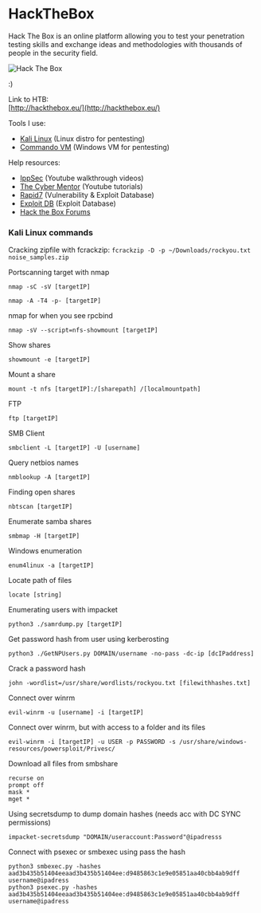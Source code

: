 # HackTheBox

Hack The Box is an online platform allowing you to test your penetration testing skills and exchange ideas and methodologies with thousands of people in the security field.

<img src="https://www.hackthebox.eu/badge/image/134841" alt="Hack The Box">

:)

Link to HTB: \
[http://hackthebox.eu/](http://hackthebox.eu/) 

Tools I use: 
* [Kali Linux](https://www.kali.org/) (Linux distro for pentesting) 
* [Commando VM](https://github.com/fireeye/commando-vm) (Windows VM for pentesting)

Help resources: 
* [IppSec](https://www.youtube.com/channel/UCa6eh7gCkpPo5XXUDfygQQA) (Youtube walkthrough videos) 
* [The Cyber Mentor](https://www.youtube.com/channel/UC0ArlFuFYMpEewyRBzdLHiw) (Youtube tutorials)
* [Rapid7](https://www.rapid7.com/db/) (Vulnerability & Exploit Database)
* [Exploit DB](https://www.exploit-db.com/) (Exploit Database)
* [Hack the Box Forums](https://forum.hackthebox.eu/)

### Kali Linux commands

Cracking zipfile with fcrackzip:
``` fcrackzip -D -p ~/Downloads/rockyou.txt noise_samples.zip ```

Portscanning target with nmap
```
nmap -sC -sV [targetIP]
```
```
nmap -A -T4 -p- [targetIP]
```
nmap for when you see rpcbind
```
nmap -sV --script=nfs-showmount [targetIP]
```
Show shares
```
showmount -e [targetIP]
```

Mount a share
```
mount -t nfs [targetIP]:/[sharepath] /[localmountpath]
```


FTP
```
ftp [targetIP]
```
SMB Client
```
smbclient -L [targetIP] -U [username]
```
Query netbios names
```
nmblookup -A [targetIP]
```
Finding open shares
```
nbtscan [targetIP]
```
Enumerate samba shares
```
smbmap -H [targetIP]
```
Windows enumeration
```
enum4linux -a [targetIP]
```
Locate path of files
``` 
locate [string]
```
Enumerating users with impacket
```
python3 ./samrdump.py [targetIP]
```
Get password hash from user using kerberosting
```
python3 ./GetNPUsers.py DOMAIN/username -no-pass -dc-ip [dcIPaddress]
```
Crack a password hash
```
john -wordlist=/usr/share/wordlists/rockyou.txt [filewithhashes.txt]
```
Connect over winrm
```
evil-winrm -u [username] -i [targetIP]
```
Connect over winrm, but with access to a folder and its files
```
evil-winrm -i [targetIP] -u USER -p PASSWORD -s /usr/share/windows-resources/powersploit/Privesc/
```

Download all files from smbshare
```
recurse on
prompt off
mask *
mget *
```
Using secretsdump to dump domain hashes (needs acc with DC SYNC permissions)
```
impacket-secretsdump "DOMAIN/useraccount:Password"@ipadresss
```


Connect with psexec or smbexec using pass the hash
```
python3 smbexec.py -hashes aad3b435b51404eeaad3b435b51404ee:d9485863c1e9e05851aa40cbb4ab9dff username@ipadress
python3 psexec.py -hashes aad3b435b51404eeaad3b435b51404ee:d9485863c1e9e05851aa40cbb4ab9dff username@ipadress
```

